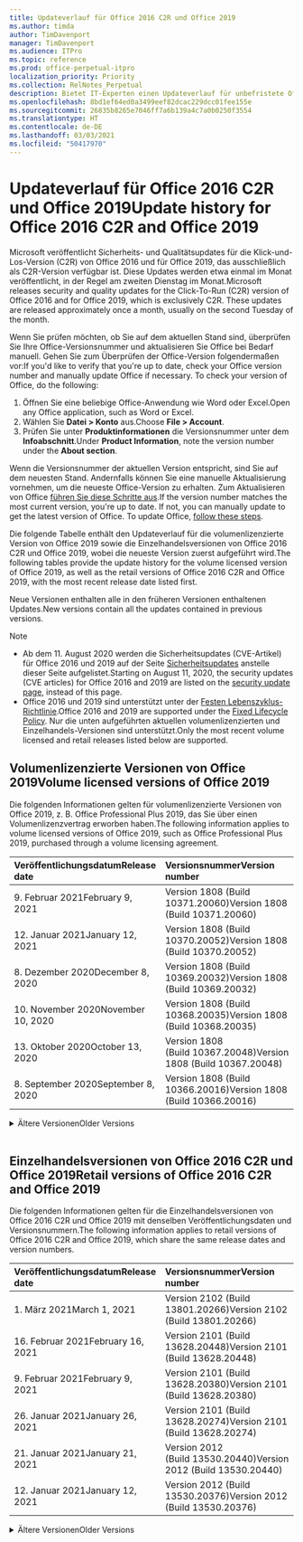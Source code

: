 ```yaml
---
title: Updateverlauf für Office 2016 C2R und Office 2019
ms.author: timda
author: TimDavenport
manager: TimDavenport
ms.audience: ITPro
ms.topic: reference
ms.prod: office-perpetual-itpro
localization_priority: Priority
ms.collection: RelNotes_Perpetual
description: Bietet IT-Experten einen Updateverlauf für unbefristete Office 2016- und 2019-Versionen, die Klick-und-Los (C2R) verwenden.
ms.openlocfilehash: 8bd1ef64ed0a3499eef82dcac229dcc01fee155e
ms.sourcegitcommit: 26835b8265e7046ff7a6b139a4c7a0b0250f3554
ms.translationtype: HT
ms.contentlocale: de-DE
ms.lasthandoff: 03/03/2021
ms.locfileid: "50417970"
---
```

# <a name="update-history-for-office-2016-c2r-and-office-2019"></a><span data-ttu-id="40730-103">Updateverlauf für Office 2016 C2R und Office 2019</span><span class="sxs-lookup"><span data-stu-id="40730-103">Update history for Office 2016 C2R and Office 2019</span></span>

<span data-ttu-id="40730-p101">Microsoft veröffentlicht Sicherheits- und Qualitätsupdates für die Klick-und-Los-Version (C2R) von Office 2016 und für Office 2019, das ausschließlich als C2R-Version verfügbar ist. Diese Updates werden etwa einmal im Monat veröffentlicht, in der Regel am zweiten Dienstag im Monat.</span><span class="sxs-lookup"><span data-stu-id="40730-p101">Microsoft releases security and quality updates for the Click-To-Run (C2R) version of Office 2016 and for Office 2019, which is exclusively C2R. These updates are released approximately once a month, usually on the second Tuesday of the month.</span></span>

<span data-ttu-id="40730-p102">Wenn Sie prüfen möchten, ob Sie auf dem aktuellen Stand sind, überprüfen Sie Ihre Office-Versionsnummer und aktualisieren Sie Office bei Bedarf manuell. Gehen Sie zum Überprüfen der Office-Version folgendermaßen vor:</span><span class="sxs-lookup"><span data-stu-id="40730-p102">If you'd like to verify that you're up to date, check your Office version number and manually update Office if necessary. To check your version of Office, do the following:</span></span>

  1.    <span data-ttu-id="40730-108">Öffnen Sie eine beliebige Office-Anwendung wie Word oder Excel.</span><span class="sxs-lookup"><span data-stu-id="40730-108">Open any Office application, such as Word or Excel.</span></span>
  2.    <span data-ttu-id="40730-109">Wählen Sie **Datei > Konto** aus.</span><span class="sxs-lookup"><span data-stu-id="40730-109">Choose **File > Account**.</span></span>
  3.    <span data-ttu-id="40730-110">Prüfen Sie unter **Produktinformationen** die Versionsnummer unter dem **Infoabschnitt**.</span><span class="sxs-lookup"><span data-stu-id="40730-110">Under **Product Information**, note the version number under the **About section**.</span></span>

<span data-ttu-id="40730-p103">Wenn die Versionsnummer der aktuellen Version entspricht, sind Sie auf dem neuesten Stand. Andernfalls können Sie eine manuelle Aktualisierung vornehmen, um die neueste Office-Version zu erhalten. Zum Aktualisieren von Office [führen Sie diese Schritte aus](https://support.office.com/article/2ab296f3-7f03-43a2-8e50-46de917611c5).</span><span class="sxs-lookup"><span data-stu-id="40730-p103">If the version number matches the most current version, you're up to date. If not, you can manually update to get the latest version of Office. To update Office, [follow these steps](https://support.office.com/article/2ab296f3-7f03-43a2-8e50-46de917611c5).</span></span>


<span data-ttu-id="40730-114">Die folgende Tabelle enthält den Updateverlauf für die volumenlizenzierte Version von Office 2019 sowie die Einzelhandelsversionen von Office 2016 C2R und Office 2019, wobei die neueste Version zuerst aufgeführt wird.</span><span class="sxs-lookup"><span data-stu-id="40730-114">The following tables provide the update history for the volume licensed version of Office 2019, as well as the retail versions of Office 2016 C2R and Office 2019, with the most recent release date listed first.</span></span>

<span data-ttu-id="40730-115">Neue Versionen enthalten alle in den früheren Versionen enthaltenen Updates.</span><span class="sxs-lookup"><span data-stu-id="40730-115">New versions contain all the updates contained in previous versions.</span></span>


 > [!NOTE]
> - <span data-ttu-id="40730-116">Ab dem 11. August 2020 werden die Sicherheitsupdates (CVE-Artikel) für Office 2016 und 2019 auf der Seite [Sicherheitsupdates](https://docs.microsoft.com/officeupdates/microsoft365-apps-security-updates) anstelle dieser Seite aufgelistet.</span><span class="sxs-lookup"><span data-stu-id="40730-116">Starting on August 11, 2020, the security updates (CVE articles) for Office 2016 and 2019 are listed on the [security update page](https://docs.microsoft.com/officeupdates/microsoft365-apps-security-updates), instead of this page.</span></span> 
> - <span data-ttu-id="40730-117">Office 2016 und 2019 sind unterstützt unter der [Festen Lebenszyklus-Richtlinie](https://docs.microsoft.com/lifecycle/policies/fixed).</span><span class="sxs-lookup"><span data-stu-id="40730-117">Office 2016 and 2019 are supported under the [Fixed Lifecycle Policy](https://docs.microsoft.com/lifecycle/policies/fixed).</span></span> <span data-ttu-id="40730-118">Nur die unten aufgeführten aktuellen volumenlizenzierten und Einzelhandels-Versionen sind unterstützt.</span><span class="sxs-lookup"><span data-stu-id="40730-118">Only the most recent volume licensed and retail releases listed below are supported.</span></span>


## <a name="volume-licensed-versions-of-office-2019"></a><span data-ttu-id="40730-119">Volumenlizenzierte Versionen von Office 2019</span><span class="sxs-lookup"><span data-stu-id="40730-119">Volume licensed versions of Office 2019</span></span>
<span data-ttu-id="40730-120">Die folgenden Informationen gelten für volumenlizenzierte Versionen von Office 2019, z. B. Office Professional Plus 2019, das Sie über einen Volumenlizenzvertrag erworben haben.</span><span class="sxs-lookup"><span data-stu-id="40730-120">The following information applies to volume licensed versions of Office 2019, such as Office Professional Plus 2019, purchased through a volume licensing agreement.</span></span>

[//]: # (NICHT ENTFERNEN VL TABELLE START)


|<span data-ttu-id="40730-122">**Veröffentlichungsdatum**</span><span class="sxs-lookup"><span data-stu-id="40730-122">**Release date**</span></span>|<span data-ttu-id="40730-123">**Versionsnummer**</span><span class="sxs-lookup"><span data-stu-id="40730-123">**Version number**</span></span>|
|:-----|:-----|
|<span data-ttu-id="40730-124">9. Februar 2021</span><span class="sxs-lookup"><span data-stu-id="40730-124">February 9, 2021</span></span>|<span data-ttu-id="40730-125">Version 1808 (Build 10371.20060)</span><span class="sxs-lookup"><span data-stu-id="40730-125">Version 1808 (Build 10371.20060)</span></span>|
|<span data-ttu-id="40730-126">12. Januar 2021</span><span class="sxs-lookup"><span data-stu-id="40730-126">January 12, 2021</span></span>|<span data-ttu-id="40730-127">Version 1808 (Build 10370.20052)</span><span class="sxs-lookup"><span data-stu-id="40730-127">Version 1808 (Build 10370.20052)</span></span>|
|<span data-ttu-id="40730-128">8. Dezember 2020</span><span class="sxs-lookup"><span data-stu-id="40730-128">December 8, 2020</span></span>|<span data-ttu-id="40730-129">Version 1808 (Build 10369.20032)</span><span class="sxs-lookup"><span data-stu-id="40730-129">Version 1808 (Build 10369.20032)</span></span>|
|<span data-ttu-id="40730-130">10. November 2020</span><span class="sxs-lookup"><span data-stu-id="40730-130">November 10, 2020</span></span>|<span data-ttu-id="40730-131">Version 1808 (Build 10368.20035)</span><span class="sxs-lookup"><span data-stu-id="40730-131">Version 1808 (Build 10368.20035)</span></span>|
|<span data-ttu-id="40730-132">13. Oktober 2020</span><span class="sxs-lookup"><span data-stu-id="40730-132">October 13, 2020</span></span>|<span data-ttu-id="40730-133">Version 1808 (Build 10367.20048)</span><span class="sxs-lookup"><span data-stu-id="40730-133">Version 1808 (Build 10367.20048)</span></span>|
|<span data-ttu-id="40730-134">8. September 2020</span><span class="sxs-lookup"><span data-stu-id="40730-134">September 8, 2020</span></span>|<span data-ttu-id="40730-135">Version 1808 (Build 10366.20016)</span><span class="sxs-lookup"><span data-stu-id="40730-135">Version 1808 (Build 10366.20016)</span></span>|


[//]: # (NICHT ENTFERNEN VL TABELLE ENDE)

<details>
<summary><span data-ttu-id="40730-137">Ältere Versionen</span><span class="sxs-lookup"><span data-stu-id="40730-137">Older Versions</span></span></summary>
 

[//]: # (NICHT ENTFERNEN VL ALTE TABELLE START)


|<span data-ttu-id="40730-139">**Veröffentlichungsdatum**</span><span class="sxs-lookup"><span data-stu-id="40730-139">**Release date**</span></span>|<span data-ttu-id="40730-140">**Versionsnummer**</span><span class="sxs-lookup"><span data-stu-id="40730-140">**Version number**</span></span>|
|:-----|:-----|
|<span data-ttu-id="40730-141">11. August 2020</span><span class="sxs-lookup"><span data-stu-id="40730-141">August 11, 2020</span></span>|<span data-ttu-id="40730-142">Version 1808 (Build 10364.20059)</span><span class="sxs-lookup"><span data-stu-id="40730-142">Version 1808 (Build 10364.20059)</span></span>|
|<span data-ttu-id="40730-143">14. Juli 2020</span><span class="sxs-lookup"><span data-stu-id="40730-143">July 14, 2020</span></span>   |<span data-ttu-id="40730-144">Version 1808 (Build 10363.20015)</span><span class="sxs-lookup"><span data-stu-id="40730-144">Version 1808 (Build 10363.20015)</span></span>  |
|<span data-ttu-id="40730-145">9. Juni 2020</span><span class="sxs-lookup"><span data-stu-id="40730-145">June 9, 2020</span></span>   |<span data-ttu-id="40730-146">Version 1808 (Build 10361.20002)</span><span class="sxs-lookup"><span data-stu-id="40730-146">Version 1808 (Build 10361.20002)</span></span>  |
|<span data-ttu-id="40730-147">12. Mai 2020</span><span class="sxs-lookup"><span data-stu-id="40730-147">May 12, 2020</span></span>   |<span data-ttu-id="40730-148">Version 1808 (Build 10359.20023)</span><span class="sxs-lookup"><span data-stu-id="40730-148">Version 1808 (Build 10359.20023)</span></span>  |
|<span data-ttu-id="40730-149">14. April 2020</span><span class="sxs-lookup"><span data-stu-id="40730-149">April 14, 2020</span></span>   |<span data-ttu-id="40730-150">Version 1808 (Build 10358.20061)</span><span class="sxs-lookup"><span data-stu-id="40730-150">Version 1808 (Build 10358.20061)</span></span>  |
|<span data-ttu-id="40730-151">10. März 2020</span><span class="sxs-lookup"><span data-stu-id="40730-151">March 10, 2020</span></span>   |<span data-ttu-id="40730-152">Version 1808 (Build 10357.20081)</span><span class="sxs-lookup"><span data-stu-id="40730-152">Version 1808 (Build 10357.20081)</span></span>  |
|<span data-ttu-id="40730-153">11. Februar 2020</span><span class="sxs-lookup"><span data-stu-id="40730-153">February 11, 2020</span></span>   |<span data-ttu-id="40730-154">Version 1808 (Build 10356.20006)</span><span class="sxs-lookup"><span data-stu-id="40730-154">Version 1808 (Build 10356.20006)</span></span>  |


[//]: # (NICHT ENTFERNEN VL ALTE TABELLE ENDE)

</details>


<br/>

## <a name="retail-versions-of-office-2016-c2r-and-office-2019"></a><span data-ttu-id="40730-156">Einzelhandelsversionen von Office 2016 C2R und Office 2019</span><span class="sxs-lookup"><span data-stu-id="40730-156">Retail versions of Office 2016 C2R and Office 2019</span></span>
<span data-ttu-id="40730-157">Die folgenden Informationen gelten für die Einzelhandelsversionen von Office 2016 C2R und Office 2019 mit denselben Veröffentlichungsdaten und Versionsnummern.</span><span class="sxs-lookup"><span data-stu-id="40730-157">The following information applies to retail versions of Office 2016 C2R and Office 2019, which share the same release dates and version numbers.</span></span>

[//]: # (NICHT ENTFERNEN EINZELHANDEL TABELLE START)


|<span data-ttu-id="40730-159">**Veröffentlichungsdatum**</span><span class="sxs-lookup"><span data-stu-id="40730-159">**Release date**</span></span>|<span data-ttu-id="40730-160">**Versionsnummer**</span><span class="sxs-lookup"><span data-stu-id="40730-160">**Version number**</span></span>|
|:-----|:-----|
|<span data-ttu-id="40730-161">1. März 2021</span><span class="sxs-lookup"><span data-stu-id="40730-161">March 1, 2021</span></span>|<span data-ttu-id="40730-162">Version 2102 (Build 13801.20266)</span><span class="sxs-lookup"><span data-stu-id="40730-162">Version 2102 (Build 13801.20266)</span></span>|
|<span data-ttu-id="40730-163">16. Februar 2021</span><span class="sxs-lookup"><span data-stu-id="40730-163">February 16, 2021</span></span>|<span data-ttu-id="40730-164">Version 2101 (Build 13628.20448)</span><span class="sxs-lookup"><span data-stu-id="40730-164">Version 2101 (Build 13628.20448)</span></span>|
|<span data-ttu-id="40730-165">9. Februar 2021</span><span class="sxs-lookup"><span data-stu-id="40730-165">February 9, 2021</span></span>|<span data-ttu-id="40730-166">Version 2101 (Build 13628.20380)</span><span class="sxs-lookup"><span data-stu-id="40730-166">Version 2101 (Build 13628.20380)</span></span>|
|<span data-ttu-id="40730-167">26. Januar 2021</span><span class="sxs-lookup"><span data-stu-id="40730-167">January 26, 2021</span></span>|<span data-ttu-id="40730-168">Version 2101 (Build 13628.20274)</span><span class="sxs-lookup"><span data-stu-id="40730-168">Version 2101 (Build 13628.20274)</span></span>|
|<span data-ttu-id="40730-169">21. Januar 2021</span><span class="sxs-lookup"><span data-stu-id="40730-169">January 21, 2021</span></span>|<span data-ttu-id="40730-170">Version 2012 (Build 13530.20440)</span><span class="sxs-lookup"><span data-stu-id="40730-170">Version 2012 (Build 13530.20440)</span></span>|
|<span data-ttu-id="40730-171">12. Januar 2021</span><span class="sxs-lookup"><span data-stu-id="40730-171">January 12, 2021</span></span>|<span data-ttu-id="40730-172">Version 2012 (Build 13530.20376)</span><span class="sxs-lookup"><span data-stu-id="40730-172">Version 2012 (Build 13530.20376)</span></span>|


[//]: # (NICHT ENTFERNEN EINZELHANDEL TABELLE ENDE)

<details>
<summary><span data-ttu-id="40730-174">Ältere Versionen</span><span class="sxs-lookup"><span data-stu-id="40730-174">Older Versions</span></span></summary>
 

[//]: # (NICHT ENTFERNEN EINZELHANDEL ALTE TABELLE START)


|<span data-ttu-id="40730-176">**Veröffentlichungsdatum**</span><span class="sxs-lookup"><span data-stu-id="40730-176">**Release date**</span></span>|<span data-ttu-id="40730-177">**Versionsnummer**</span><span class="sxs-lookup"><span data-stu-id="40730-177">**Version number**</span></span>|
|:-----|:-----|
|<span data-ttu-id="40730-178">5. Januar 2021</span><span class="sxs-lookup"><span data-stu-id="40730-178">January 5, 2021</span></span>|<span data-ttu-id="40730-179">Version 2012 (Build 13530.20316)</span><span class="sxs-lookup"><span data-stu-id="40730-179">Version 2012 (Build 13530.20316)</span></span>|
|<span data-ttu-id="40730-180">21. Dezember 2020</span><span class="sxs-lookup"><span data-stu-id="40730-180">December 21, 2020</span></span>|<span data-ttu-id="40730-181">Version 2011 (Build 13426.20404)</span><span class="sxs-lookup"><span data-stu-id="40730-181">Version 2011 (Build 13426.20404)</span></span>|
|<span data-ttu-id="40730-182">8. Dezember 2020</span><span class="sxs-lookup"><span data-stu-id="40730-182">December 8, 2020</span></span>|<span data-ttu-id="40730-183">Version 2011 (Build 13426.20332)</span><span class="sxs-lookup"><span data-stu-id="40730-183">Version 2011 (Build 13426.20332)</span></span>|
|<span data-ttu-id="40730-184">2. Dezember 2020</span><span class="sxs-lookup"><span data-stu-id="40730-184">December 2, 2020</span></span>|<span data-ttu-id="40730-185">Version 2011 (Build 13426.20308)</span><span class="sxs-lookup"><span data-stu-id="40730-185">Version 2011 (Build 13426.20308)</span></span>|
|<span data-ttu-id="40730-186">30. November 2020</span><span class="sxs-lookup"><span data-stu-id="40730-186">November 30, 2020</span></span>|<span data-ttu-id="40730-187">Version 2011 (Build 13426.20294)</span><span class="sxs-lookup"><span data-stu-id="40730-187">Version 2011 (Build 13426.20294)</span></span>|
|<span data-ttu-id="40730-188">23. November 2020</span><span class="sxs-lookup"><span data-stu-id="40730-188">November 23, 2020</span></span>|<span data-ttu-id="40730-189">Version 2011 (Build 13426.20274)</span><span class="sxs-lookup"><span data-stu-id="40730-189">Version 2011 (Build 13426.20274)</span></span>|
|<span data-ttu-id="40730-190">17. November 2020</span><span class="sxs-lookup"><span data-stu-id="40730-190">November 17, 2020</span></span>|<span data-ttu-id="40730-191">Version 2010 (Build 13328.20408)</span><span class="sxs-lookup"><span data-stu-id="40730-191">Version 2010 (Build 13328.20408)</span></span>|
|<span data-ttu-id="40730-192">10. November 2020</span><span class="sxs-lookup"><span data-stu-id="40730-192">November 10, 2020</span></span>|<span data-ttu-id="40730-193">Version 2010 (Build 13328.20356)</span><span class="sxs-lookup"><span data-stu-id="40730-193">Version 2010 (Build 13328.20356)</span></span>|
|<span data-ttu-id="40730-194">27. Oktober 2020</span><span class="sxs-lookup"><span data-stu-id="40730-194">October 27, 2020</span></span>|<span data-ttu-id="40730-195">Version 2010 (Build 13328.20292)</span><span class="sxs-lookup"><span data-stu-id="40730-195">Version 2010 (Build 13328.20292)</span></span>|
|<span data-ttu-id="40730-196">21. Oktober 2020</span><span class="sxs-lookup"><span data-stu-id="40730-196">October 21, 2020</span></span>|<span data-ttu-id="40730-197">Version 2009 (Build 13231.20418)</span><span class="sxs-lookup"><span data-stu-id="40730-197">Version 2009 (Build 13231.20418)</span></span>|
|<span data-ttu-id="40730-198">13. Oktober 2020</span><span class="sxs-lookup"><span data-stu-id="40730-198">October 13, 2020</span></span>|<span data-ttu-id="40730-199">Version 2009 (Build 13231.20390)</span><span class="sxs-lookup"><span data-stu-id="40730-199">Version 2009 (Build 13231.20390)</span></span>|
|<span data-ttu-id="40730-200">8. Oktober 2020</span><span class="sxs-lookup"><span data-stu-id="40730-200">October 8, 2020</span></span>|<span data-ttu-id="40730-201">Version 2009 (Build 13231.20368)</span><span class="sxs-lookup"><span data-stu-id="40730-201">Version 2009 (Build 13231.20368)</span></span>|
|<span data-ttu-id="40730-202">28. September 2020</span><span class="sxs-lookup"><span data-stu-id="40730-202">September 28, 2020</span></span>|<span data-ttu-id="40730-203">Version 2009 (Build 13231.20262)</span><span class="sxs-lookup"><span data-stu-id="40730-203">Version 2009 (Build 13231.20262)</span></span>|
|<span data-ttu-id="40730-204">22. September 2020</span><span class="sxs-lookup"><span data-stu-id="40730-204">September 22, 2020</span></span>|<span data-ttu-id="40730-205">Version 2008 (Build 13127.20508)</span><span class="sxs-lookup"><span data-stu-id="40730-205">Version 2008 (Build 13127.20508)</span></span>|
|<span data-ttu-id="40730-206">9. September 2020</span><span class="sxs-lookup"><span data-stu-id="40730-206">September 9, 2020</span></span>|<span data-ttu-id="40730-207">Version 2008 (Build 13127.20408)</span><span class="sxs-lookup"><span data-stu-id="40730-207">Version 2008 (Build 13127.20408)</span></span>|
|<span data-ttu-id="40730-208">31. August 2020</span><span class="sxs-lookup"><span data-stu-id="40730-208">August 31, 2020</span></span>|<span data-ttu-id="40730-209">Version 2008 (Build 13127.20296)</span><span class="sxs-lookup"><span data-stu-id="40730-209">Version 2008 (Build 13127.20296)</span></span>|
|<span data-ttu-id="40730-210">25. August 2020</span><span class="sxs-lookup"><span data-stu-id="40730-210">August 25, 2020</span></span>|<span data-ttu-id="40730-211">Version 2007 (Build 13029.20460)</span><span class="sxs-lookup"><span data-stu-id="40730-211">Version 2007 (Build 13029.20460)</span></span>|
|<span data-ttu-id="40730-212">11. August 2020</span><span class="sxs-lookup"><span data-stu-id="40730-212">August 11, 2020</span></span>|<span data-ttu-id="40730-213">Version 2007 (Build 13029.20344)</span><span class="sxs-lookup"><span data-stu-id="40730-213">Version 2007 (Build 13029.20344)</span></span>|
|<span data-ttu-id="40730-214">30. Juli 2020</span><span class="sxs-lookup"><span data-stu-id="40730-214">July 30, 2020</span></span>|<span data-ttu-id="40730-215">Version 2007 (Build 13029.20308)</span><span class="sxs-lookup"><span data-stu-id="40730-215">Version 2007 (Build 13029.20308)</span></span>  |
|<span data-ttu-id="40730-216">28. Juli 2020</span><span class="sxs-lookup"><span data-stu-id="40730-216">July 28, 2020</span></span>|<span data-ttu-id="40730-217">Version 2006 (Build 13001.20498)</span><span class="sxs-lookup"><span data-stu-id="40730-217">Version 2006 (Build 13001.20498)</span></span>  |
|<span data-ttu-id="40730-218">14. Juli 2020</span><span class="sxs-lookup"><span data-stu-id="40730-218">July 14, 2020</span></span>|<span data-ttu-id="40730-219">Version 2006 (Build 13001.20384)</span><span class="sxs-lookup"><span data-stu-id="40730-219">Version 2006 (Build 13001.20384)</span></span>  |
|<span data-ttu-id="40730-220">30. Juni 2020</span><span class="sxs-lookup"><span data-stu-id="40730-220">June 30, 2020</span></span>|<span data-ttu-id="40730-221">Version 2006 (Build 13001.20266)</span><span class="sxs-lookup"><span data-stu-id="40730-221">Version 2006 (Build 13001.20266)</span></span>  |
|<span data-ttu-id="40730-222">24. Juni 2020</span><span class="sxs-lookup"><span data-stu-id="40730-222">June 24, 2020</span></span>|<span data-ttu-id="40730-223">Version 2005 (Build 12827.20470)</span><span class="sxs-lookup"><span data-stu-id="40730-223">Version 2005 (Build 12827.20470)</span></span>  |
|<span data-ttu-id="40730-224">9. Juni 2020</span><span class="sxs-lookup"><span data-stu-id="40730-224">June 9, 2020</span></span>|<span data-ttu-id="40730-225">Version 2005 (Build 12827.20336)</span><span class="sxs-lookup"><span data-stu-id="40730-225">Version 2005 (Build 12827.20336)</span></span>  |
|<span data-ttu-id="40730-226">2. Juni 2020</span><span class="sxs-lookup"><span data-stu-id="40730-226">June 2, 2020</span></span>|<span data-ttu-id="40730-227">Version 2005 (Build 12827.20268)</span><span class="sxs-lookup"><span data-stu-id="40730-227">Version 2005 (Build 12827.20268)</span></span>  |
|<span data-ttu-id="40730-228">21. Mai 2020</span><span class="sxs-lookup"><span data-stu-id="40730-228">May 21, 2020</span></span>|<span data-ttu-id="40730-229">Version 2004 (Build 12730.20352)</span><span class="sxs-lookup"><span data-stu-id="40730-229">Version 2004 (Build 12730.20352)</span></span>  |
|<span data-ttu-id="40730-230">12. Mai 2020</span><span class="sxs-lookup"><span data-stu-id="40730-230">May 12, 2020</span></span>|<span data-ttu-id="40730-231">Version 2004 (Build 12730.20270)</span><span class="sxs-lookup"><span data-stu-id="40730-231">Version 2004 (Build 12730.20270)</span></span>  |
|<span data-ttu-id="40730-232">4. Mai 2020</span><span class="sxs-lookup"><span data-stu-id="40730-232">May 4, 2020</span></span>|<span data-ttu-id="40730-233">Version 2004 (Build 12730.20250)</span><span class="sxs-lookup"><span data-stu-id="40730-233">Version 2004 (Build 12730.20250)</span></span>  |
|<span data-ttu-id="40730-234">29. April 2020</span><span class="sxs-lookup"><span data-stu-id="40730-234">April 29, 2020</span></span>|<span data-ttu-id="40730-235">Version 2004 (Build 12730.20236)</span><span class="sxs-lookup"><span data-stu-id="40730-235">Version 2004 (Build 12730.20236)</span></span>  |
|<span data-ttu-id="40730-236">15. April 2020</span><span class="sxs-lookup"><span data-stu-id="40730-236">April 15, 2020</span></span>|<span data-ttu-id="40730-237">Version 2003 (Build 12624.20466)</span><span class="sxs-lookup"><span data-stu-id="40730-237">Version 2003 (Build 12624.20466)</span></span>  |
|<span data-ttu-id="40730-238">14. April 2020</span><span class="sxs-lookup"><span data-stu-id="40730-238">April 14, 2020</span></span>|<span data-ttu-id="40730-239">Version 2003 (Build 12624.20442)</span><span class="sxs-lookup"><span data-stu-id="40730-239">Version 2003 (Build 12624.20442)</span></span>  |
|<span data-ttu-id="40730-240">31. März 2020</span><span class="sxs-lookup"><span data-stu-id="40730-240">March 31, 2020</span></span>|<span data-ttu-id="40730-241">Version 2003 (Build 12624.20382)</span><span class="sxs-lookup"><span data-stu-id="40730-241">Version 2003 (Build 12624.20382)</span></span>  |
|<span data-ttu-id="40730-242">25. März 2020</span><span class="sxs-lookup"><span data-stu-id="40730-242">March 25, 2020</span></span>|<span data-ttu-id="40730-243">Version 2003 (Build 12624.20320)</span><span class="sxs-lookup"><span data-stu-id="40730-243">Version 2003 (Build 12624.20320)</span></span>  |
|<span data-ttu-id="40730-244">10. März 2020</span><span class="sxs-lookup"><span data-stu-id="40730-244">March 10, 2020</span></span>|<span data-ttu-id="40730-245">Version 2002 (Build 12527.20278)</span><span class="sxs-lookup"><span data-stu-id="40730-245">Version 2002 (Build 12527.20278)</span></span>  |
|<span data-ttu-id="40730-246">1. März 2020</span><span class="sxs-lookup"><span data-stu-id="40730-246">March 1, 2020</span></span>   |<span data-ttu-id="40730-247">Version 2002 (Build 12527.20242)</span><span class="sxs-lookup"><span data-stu-id="40730-247">Version 2002 (Build 12527.20242)</span></span>  |


[//]: # (NICHT ENTFERNEN EINZELHANDEL ALTE TABELLE ENDE)


</details>






